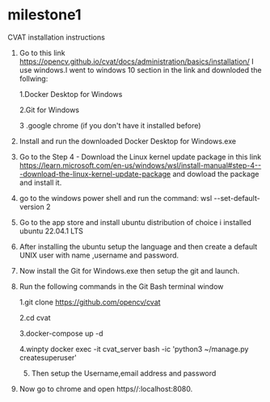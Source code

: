 # milestone1


CVAT installation instructions

1. Go to this link https://opencv.github.io/cvat/docs/administration/basics/installation/
I use windows.I went to windows 10 section in the link and downloded the follwing:

     1.Docker Desktop for Windows
  
     2.Git for Windows
  
     3 .google chrome (if you don't have it installed before)


2. Install and run the downloaded Docker Desktop for Windows.exe

3. Go to the Step 4 - Download the Linux kernel update package in this link https://learn.microsoft.com/en-us/windows/wsl/install-manual#step-4---download-the-linux-kernel-update-package and dowload the package and install it.

4. go to the windows power shell and run the command: wsl --set-default-version 2

5. Go to the app store and install ubuntu distribution of choice
  i installed ubuntu 22.04.1 LTS

6. After installing the ubuntu setup the language and then create a default UNIX user with name ,username and password.

7.  Now install the Git for Windows.exe then setup the git and launch.

8.  Run the following commands in the Git Bash terminal window

    1.git clone https://github.com/opencv/cvat

    2.cd cvat
    
    3.docker-compose up -d
    
    4.winpty docker exec -it cvat_server bash -ic 'python3 ~/manage.py createsuperuser'
    
    5. Then setup the Username,email address and password
    
    
9. Now go to chrome and open https//:localhost:8080.

